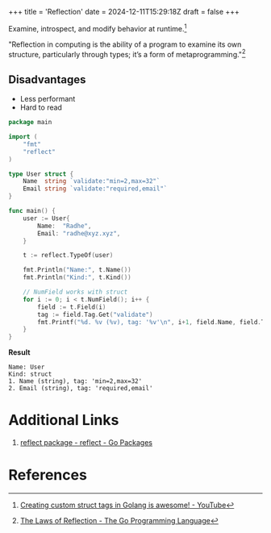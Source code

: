 +++
title = 'Reflection'
date = 2024-12-11T15:29:18Z
draft = false
+++

Examine, introspect, and modify behavior at runtime.[^2]

"Reflection in computing is the ability of a program to examine its own structure, particularly through types; it’s a form of metaprogramming."[^3]

## Disadvantages

- Less performant
- Hard to read

```go
package main

import (
	"fmt"
	"reflect"
)

type User struct {
	Name  string `validate:"min=2,max=32"`
	Email string `validate:"required,email"`
}

func main() {
	user := User{
		Name:  "Radhe",
		Email: "radhe@xyz.xyz",
	}

	t := reflect.TypeOf(user)

	fmt.Println("Name:", t.Name())
	fmt.Println("Kind:", t.Kind())

	// NumField works with struct
	for i := 0; i < t.NumField(); i++ {
		field := t.Field(i)
		tag := field.Tag.Get("validate")
		fmt.Printf("%d. %v (%v), tag: '%v'\n", i+1, field.Name, field.Type.Name(), tag)
	}
}
```

**Result**
```
Name: User
Kind: struct
1. Name (string), tag: 'min=2,max=32'
2. Email (string), tag: 'required,email'
```

# Additional Links

1. [reflect package - reflect - Go Packages](https://pkg.go.dev/reflect)

# References

[^2]:[Creating custom struct tags in Golang is awesome! - YouTube](https://www.youtube.com/watch?v=vtHZb7gNlbw)
[^3]:[The Laws of Reflection - The Go Programming Language](https://go.dev/blog/laws-of-reflection)
